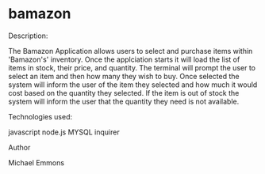 # bamazon

Description:

The Bamazon Application allows users to select and purchase items within 'Bamazon's' inventory. Once the applciation starts it will load the list of items in stock, their price, and quantity. The terminal will prompt the user to select an item and then how many they wish to buy. Once selected the system will inform the user of the item they selected and how much it would cost based on the quantity they selected. If the item is out of stock the system will inform the user that the quantity they need is not available.


Technologies used:

javascript
node.js
MYSQL
inquirer


Author

Michael Emmons
